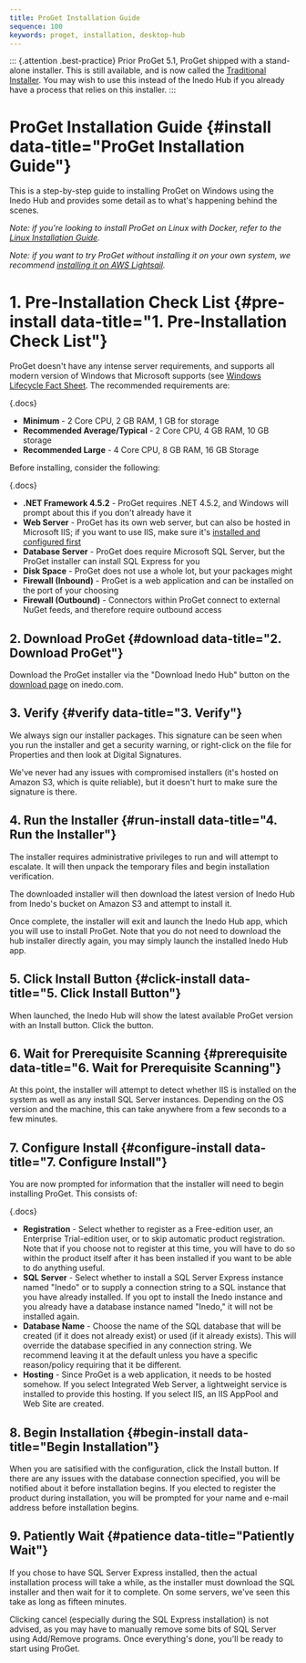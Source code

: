 ```yaml
---
title: ProGet Installation Guide
sequence: 100
keywords: proget, installation, desktop-hub
---
```


::: {.attention .best-practice}
Prior ProGet 5.1, ProGet shipped with a stand-alone installer. This is still available, and is now called the [Traditional Installer](installation-guide/traditional-installer). You may wish to use this instead of the Inedo Hub if you already have a process that relies on this installer.
:::

# ProGet Installation Guide {#install data-title="ProGet Installation Guide"}

This is a step-by-step guide to installing ProGet on Windows using the Inedo Hub and provides some detail as to what's happening behind the scenes.

*Note: if you're looking to install ProGet on Linux with Docker, refer to the [Linux Installation Guide](installation-guide/linux-docker).*

*Note: if you want to try ProGet without installing it on your own system, we recommend [installing it on AWS Lightsail](https://inedo.com/proget/lightsail_install).*

# 1. Pre-Installation Check List {#pre-install data-title="1. Pre-Installation Check List"}

ProGet doesn't have any intense server requirements, and supports all modern version of Windows that Microsoft supports (see [Windows Lifecycle Fact Sheet](https://support.microsoft.com/en-us/help/13853/windows-lifecycle-fact-sheet). The recommended requirements are:

{.docs}
- **Minimum** - 2 Core CPU, 2 GB RAM, 1 GB for storage
- **Recommended Average/Typical** - 2 Core CPU, 4 GB RAM, 10 GB storage
- **Recommended Large** -  4 Core CPU, 8 GB RAM, 16 GB Storage

Before installing, consider the following:

{.docs}
- **.NET Framework 4.5.2** - ProGet requires .NET 4.5.2, and Windows will prompt about this if you don't already have it
- **Web Server** - ProGet has its own web server, but can also be hosted in Microsoft IIS; if you want to use IIS, make sure it's [installed and configured first](/docs/various/iis/roles-and-features)
- **Database Server** - ProGet does require Microsoft SQL Server, but the ProGet installer can install SQL Express for you
- **Disk Space** - ProGet does not use a whole lot, but your packages might
- **Firewall (Inbound)** - ProGet is a web application and can be installed on the port of your choosing
- **Firewall (Outbound)** - Connectors within ProGet connect to external NuGet feeds, and therefore require outbound access

## 2. Download ProGet {#download data-title="2. Download ProGet"}

Download the ProGet installer via the "Download Inedo Hub" button on the  [download page](https://inedo.com/proget/download) on inedo.com.

## 3. Verify {#verify data-title="3. Verify"}

We always sign our installer packages. This signature can be seen when you run the installer and get a security warning, or right-click on the file for Properties and then look at Digital Signatures.

We've never had any issues with compromised installers (it's hosted on Amazon S3, which is quite reliable), but it doesn't hurt to make sure the signature is there.

## 4. Run the Installer {#run-install data-title="4. Run the Installer"}

The installer requires administrative privileges to run and will attempt to escalate. It will then unpack the temporary files and begin installation verification.

The downloaded installer will then download the latest version of Inedo Hub from Inedo's bucket on Amazon S3 and attempt to install it.

Once complete, the installer will exit and launch the Inedo Hub app, which you will use to install ProGet. Note that you do not need to download the hub installer directly again, you may simply launch the installed Inedo Hub app.

## 5. Click Install Button {#click-install data-title="5. Click Install Button"}

When launched, the Inedo Hub will show the latest available ProGet version with an Install button. Click the button.

## 6. Wait for Prerequisite Scanning {#prerequisite data-title="6. Wait for Prerequisite Scanning"}

At this point, the installer will attempt to detect whether IIS is installed on the system as well as any install SQL Server instances. Depending on the OS version and the machine, this can take anywhere from a few seconds to a few minutes.

## 7. Configure Install {#configure-install data-title="7. Configure Install"}

You are now prompted for information that the installer will need to begin installing
ProGet. This consists of:

{.docs}
- **Registration** - Select whether to register as a Free-edition user, an Enterprise Trial-edition user, or to skip automatic product registration. Note that if you choose not to register at this time, you will have to do so within the product itself after it has been installed if you want to be able to do anything useful.
- **SQL Server** - Select whether to install a SQL Server Express instance named "Inedo" or to supply a connection string to a SQL instance that you have already installed. If you opt to install the Inedo instance and you already have a database instance named "Inedo," it will not be installed again.
- **Database Name** - Choose the name of the SQL database that will be created (if it does not already exist) or used (if it already exists). This will override the database specified in any connection string. We recommend leaving it at the default unless you have a specific reason/policy requiring that it be different.
- **Hosting** - Since ProGet is a web application, it needs to be hosted somehow. If you select Integrated Web Server, a lightweight service is installed to provide this hosting. If you select IIS, an IIS AppPool and Web Site are created.

## 8. Begin Installation {#begin-install data-title="Begin Installation"}

When you are satisified with the configuration, click the Install button. If there are any issues with the database connection specified, you will be notified about it before installation begins. If you elected to register the product during installation, you will be prompted for your name and e-mail address before installation begins.

## 9. Patiently Wait {#patience data-title="Patiently Wait"}

If you chose to have SQL Server Express installed, then the actual installation process will take a while, as the installer must download the SQL installer and then wait for it to complete. On some servers, we've seen this take as long as fifteen minutes.

Clicking cancel (especially during the SQL Express installation) is not advised, as you may have to manually remove some bits of SQL Server using Add/Remove programs. Once everything's done, you'll be ready to start using ProGet.
